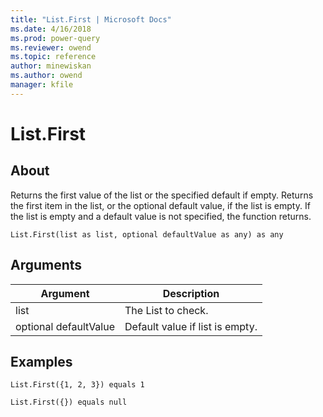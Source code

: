 ```yaml
---
title: "List.First | Microsoft Docs"
ms.date: 4/16/2018
ms.prod: power-query
ms.reviewer: owend
ms.topic: reference
author: minewiskan
ms.author: owend
manager: kfile
---
```

# List.First

  
## About  
Returns the first value of the list or the specified default if empty. Returns the first item in the list, or the optional default value, if the list is empty. If the list is empty and a default value is not specified, the function returns.  
  
```  
List.First(list as list, optional defaultValue as any) as any  
```  
  
## Arguments  
  
|Argument|Description|  
|------------|---------------|  
|list|The List to check.|  
|optional defaultValue|Default value if list is empty.|  
  
## Examples  
  
```  
List.First({1, 2, 3}) equals 1  
```  
  
```  
List.First({}) equals null  
```  
